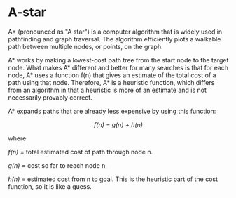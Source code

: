 # A-star

A* (pronounced as "A star") is a computer algorithm that is widely used in pathfinding and graph traversal. The algorithm efficiently plots a walkable path between multiple nodes, or points, on the graph. 

A* works by making a lowest-cost path tree from the start node to the target node. What makes A* different and better for many searches is that for each node, A* uses a function f(n) that gives an estimate of the total cost of a path using that node. Therefore, A* is a heuristic function, which differs from an algorithm in that a heuristic is more of an estimate and is not necessarily provably correct. 

A* expands paths that are already less expensive by using this function: 

*<div align="center">f(n) = g(n) + h(n)</div>*

where

*f(n)* = total estimated cost of path through node n.

*g(n)* = cost so far to reach node n.

*h(n)* = estimated cost from n to goal. This is the heuristic part of the cost function, so it is like a guess. 


